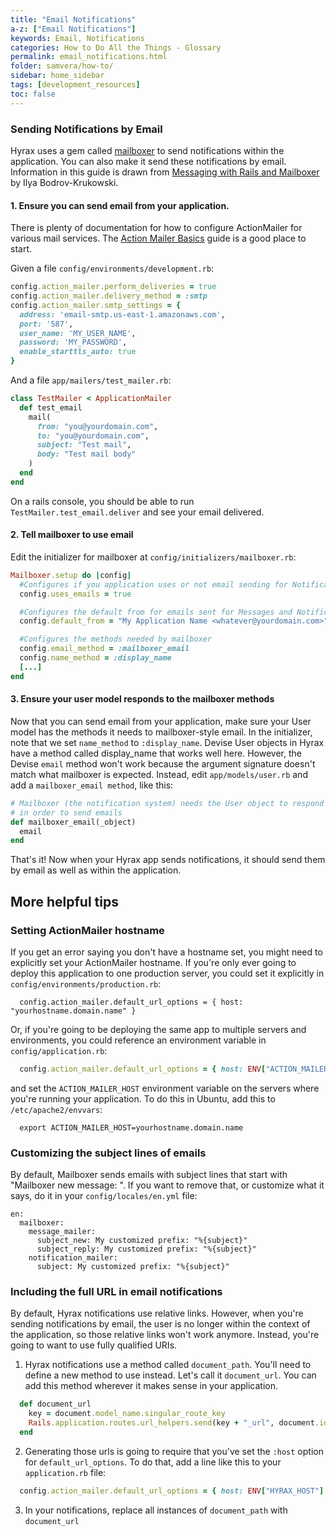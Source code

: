 ```yaml
---
title: "Email Notifications"
a-z: ["Email Notifications"]
keywords: Email, Notifications
categories: How to Do All the Things - Glossary
permalink: email_notifications.html
folder: samvera/how-to/
sidebar: home_sidebar
tags: [development_resources]
toc: false
---
```


### Sending Notifications by Email
Hyrax uses a gem called [mailboxer](https://github.com/mailboxer/mailboxer) to send notifications within the application. You can also make it send these notifications by email. Information in this guide is drawn from [Messaging with Rails and Mailboxer](https://www.sitepoint.com/messaging-rails-mailboxer/) by Ilya Bodrov-Krukowski.

#### 1. Ensure you can send email from your application.
There is plenty of documentation for how to configure ActionMailer for various mail services. The [Action Mailer Basics](http://guides.rubyonrails.org/action_mailer_basics.html) guide is a good place to start.

Given a file `config/environments/development.rb`:
```ruby
config.action_mailer.perform_deliveries = true
config.action_mailer.delivery_method = :smtp
config.action_mailer.smtp_settings = {
  address: 'email-smtp.us-east-1.amazonaws.com',
  port: '587',
  user_name: 'MY_USER_NAME',
  password: 'MY_PASSWORD',
  enable_starttls_auto: true
}
```

And a file `app/mailers/test_mailer.rb`:

```ruby
class TestMailer < ApplicationMailer
  def test_email
    mail(
      from: "you@yourdomain.com",
      to: "you@yourdomain.com",
      subject: "Test mail",
      body: "Test mail body"
    )
  end
end
```

On a rails console, you should be able to run `TestMailer.test_email.deliver` and see your email delivered.

#### 2. Tell mailboxer to use email
Edit the initializer for mailboxer at `config/initializers/mailboxer.rb`:

```ruby
Mailboxer.setup do |config|
  #Configures if you application uses or not email sending for Notifications and Messages
  config.uses_emails = true

  #Configures the default from for emails sent for Messages and Notifications
  config.default_from = "My Application Name <whatever@yourdomain.com>"

  #Configures the methods needed by mailboxer
  config.email_method = :mailboxer_email
  config.name_method = :display_name
  [...]
end
```

#### 3. Ensure your user model responds to the mailboxer methods
Now that you can send email from your application, make sure your User model has the methods it needs to mailboxer-style email. In the initializer, note that we set `name_method` to `:display_name`. Devise User objects in Hyrax have a method called display_name that works well here. However, the Devise `email` method won't work because the argument signature doesn't match what mailboxer is expected. Instead, edit `app/models/user.rb` and add a `mailboxer_email method`, like this:

```ruby
# Mailboxer (the notification system) needs the User object to respond to this method
# in order to send emails
def mailboxer_email(_object)
  email
end
```

That's it! Now when your Hyrax app sends notifications, it should send them by email as well as within the application.

## More helpful tips

### Setting ActionMailer hostname
If you get an error saying you don't have a hostname set, you might need to explicitly set your ActionMailer hostname. If you're only ever going to deploy this application to one production server, you could set it explicitly in `config/environments/production.rb`:
```
  config.action_mailer.default_url_options = { host: "yourhostname.domain.name" }
```

Or, if you're going to be deploying the same app to multiple servers and environments, you could reference an environment variable in  `config/application.rb`:
```ruby
  config.action_mailer.default_url_options = { host: ENV["ACTION_MAILER_HOST"] }
```
and set the `ACTION_MAILER_HOST` environment variable on the servers where you're running your application. To do this in Ubuntu, add this to `/etc/apache2/envvars`:
```
  export ACTION_MAILER_HOST=yourhostname.domain.name
```

### Customizing the subject lines of emails
By default, Mailboxer sends emails with subject lines that start with "Mailboxer new message: ". If you want to remove that, or customize what it says, do it in your `config/locales/en.yml` file:
```
en:
  mailboxer:
    message_mailer:
      subject_new: My customized prefix: "%{subject}"
      subject_reply: My customized prefix: "%{subject}"
    notification_mailer:
      subject: My customized prefix: "%{subject}"
```

### Including the full URL in email notifications
By default, Hyrax notifications use relative links. However, when you're sending notifications by email, the user is no longer within the context of the application, so those relative links won't work anymore. Instead, you're going to want to use fully qualified URIs.

1. Hyrax notifications use a method called `document_path`. You'll need to define a new method to use instead. Let's call it `document_url`. You can add this method wherever it makes sense in your application.
```ruby
  def document_url
    key = document.model_name.singular_route_key
    Rails.application.routes.url_helpers.send(key + "_url", document.id)
  end
```

2. Generating those urls is going to require that you've set the `:host` option for `default_url_options`. To do that, add a line like this to your `application.rb` file:
```ruby
  config.action_mailer.default_url_options = { host: ENV["HYRAX_HOST"] }
```
3. In your notifications, replace all instances of `document_path` with `document_url`
